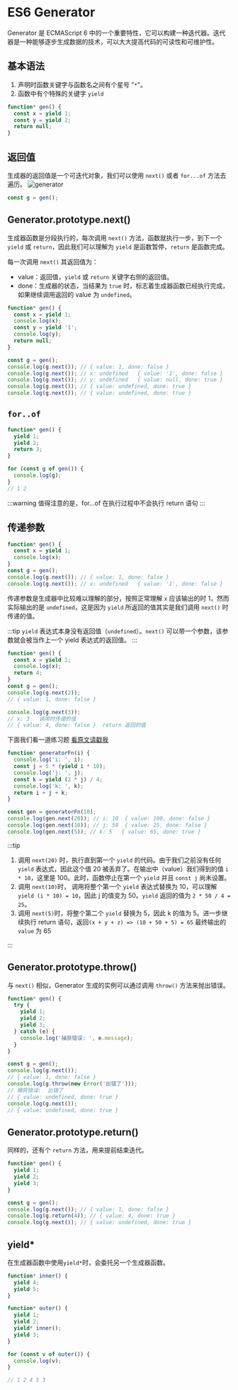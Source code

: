 # ES6 Generator

Generator 是 ECMAScript 6 中的一个重要特性，它可以构建一种迭代器。迭代器是一种能够逐步生成数据的技术，可以大大提高代码的可读性和可维护性。

## 基本语法

1. 声明时函数关键字与函数名之间有个星号 "`*`"。
2. 函数中有个特殊的关键字 `yield`

```javascript
function* gen() {
  const x = yield 1;
  const y = yield 2;
  return null;
}
```

## 返回值

生成器的返回值是一个可迭代对象，我们可以使用 `next()` 或者 `for...of` 方法去遍历。
![generator](https://limy-1309594960.cos.ap-beijing.myqcloud.com/202302080944911.png)

```javascript
const g = gen();
```

## Generator.prototype.next()

生成器函数是分段执行的，每次调用 `next()` 方法，函数就执行一步，到下一个 `yield` 或 `return`，因此我们可以理解为 `yield` 是函数暂停，`return` 是函数完成。

每一次调用 `next()` 其返回值为：

- value：返回值，`yield` 或 `return` 关键字右侧的返回值。
- done：生成器的状态，当结果为 `true` 时，标志着生成器函数已经执行完成，如果继续调用返回的 value 为 `undefined`。

```javascript
function* gen() {
  const x = yield 1;
  console.log(x);
  const y = yield '1';
  console.log(y);
  return null;
}

const g = gen();
console.log(g.next()); // { value: 1, done: false }
console.log(g.next()); // x: undefined   { value: '1', done: false }
console.log(g.next()); // y: undefined   { value: null, done: true }
console.log(g.next()); // { value: undefined, done: true }
console.log(g.next()); // { value: undefined, done: true }
```

## `for..of`

```javascript
function* gen() {
  yield 1;
  yield 2;
  return 3;
}

for (const g of gen()) {
  console.log(g);
}
// 1 2
```

:::warning
值得注意的是，for...of 在执行过程中不会执行 return 语句
:::

## 传递参数

```javascript
function* gen() {
  const x = yield 1;
  console.log(x);
}
const g = gen();
console.log(g.next()); // { value: 1, done: false }
console.log(g.next()); // x: undefined   { value: '1', done: false }
```

传递参数是生成器中比较难以理解的部分，按照正常理解 `x` 应该输出的时 1，然而实际输出的是 `undefined`，这是因为 `yield` 所返回的值其实是我们调用 `next()` 时传递的值。

:::tip
`yield` 表达式本身没有返回值（`undefined`）。`next()` 可以带一个参数，该参数就会被当作上一个 yield 表达式的返回值。
:::

```javascript
function* gen() {
  const x = yield 1;
  console.log(x);
  return 4;
}
const g = gen();
console.log(g.next(2));
// { value: 1, done: false }

console.log(g.next(3));
// x: 3   调用时传递的值
// { value: 4, done: false }  return 返回的值
```

下面我们看一道练习题 [看原文请戳我](https://medium.com/dailyjs/a-simple-guide-to-understanding-javascript-es6-generators-d1c350551950)

```javascript
function* generatorFn(i) {
  console.log('i: ', i);
  const j = 5 * (yield i * 10);
  console.log('j: ', j);
  const k = yield (2 * j) / 4;
  console.log('k: ', k);
  return i + j + k;
}

const gen = generatorFn(10);
console.log(gen.next(20)); // i: 10  { value: 100, done: false }
console.log(gen.next(10)); // j: 50  { value: 25, done: false }
console.log(gen.next(5)); // k: 5   { value: 65, done: true }
```

:::tip

1. 调用 `next(20)` 时，执行直到第一个 `yield` 的代码。由于我们之前没有任何 `yield` 表达式，因此这个值 20 被丢弃了。在输出中（value）我们得到的值 `i * 10`，这里是 100。此时，函数停止在第一个 `yield` 并且 `const j` 尚未设置。
2. 调用 `next(10)`时， 调用将整个第一个 `yield` 表达式替换为 10，可以理解 `yield (i * 10) = 10`，因此 j 的值变为 50。`yield` 返回的值为 `2 * 50 / 4 = 25`。
3. 调用 `next(5)`时，将整个第二个 `yield` 替换为 5，因此 k 的值为 5。进一步继续执行 return 语句，返回`(x + y + z) => (10 + 50 + 5) = 65` 最终输出的 `value` 为 65

:::

## Generator.prototype.throw()

与 `next()` 相似，Generator 生成的实例可以通过调用 `throw()` 方法来抛出错误。

```javascript
function* gen() {
  try {
    yield 1;
    yield 2;
    yield 3;
  } catch (e) {
    console.log('捕获错误: ', e.message);
  }
}

const g = gen();
console.log(g.next());
// { value: 1, done: false }
console.log(g.throw(new Error('出错了')));
// 捕获错误:  出错了
// { value: undefined, done: true }
console.log(g.next());
// { value: undefined, done: true }
```

## Generator.prototype.return()

同样的，还有个 `return` 方法，用来提前结束迭代。

```js
function* gen() {
  yield 1;
  yield 2;
  yield 3;
}

const g = gen();
console.log(g.next()); // { value: 1, done: false }
console.log(g.return(4)); // { value: 4, done: true }
console.log(g.next()); // { value: undefined, done: true }
```

## yield\*

在生成器函数中使用`yield*`时，会委托另一个生成器函数。

```javascript
function* inner() {
  yield 4;
  yield 5;
}

function* outer() {
  yield 1;
  yield 2;
  yield* inner();
  yield 3;
}

for (const v of outer()) {
  console.log(v);
}

// 1 2 4 5 3
```
